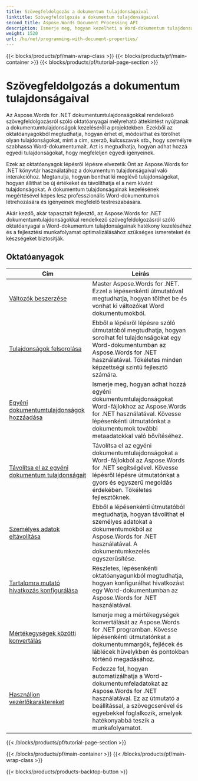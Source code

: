 ```yaml
---
title: Szövegfeldolgozás a dokumentum tulajdonságaival
linktitle: Szövegfeldolgozás a dokumentum tulajdonságaival
second_title: Aspose.Words Document Processing API
description: Ismerje meg, hogyan kezelheti a Word-dokumentum tulajdonságait az Aspose.Words for .NET segítségével. Az oktatóanyagok végigvezetik a különféle funkciókon, például az olvasási és írási tulajdonságokon, valamint az alapértelmezett tulajdonságok testreszabásán.
weight: 1520
url: /hu/net/programming-with-document-properties/
---
```


{{< blocks/products/pf/main-wrap-class >}}
{{< blocks/products/pf/main-container >}}
{{< blocks/products/pf/tutorial-page-section >}}

# Szövegfeldolgozás a dokumentum tulajdonságaival

Az Aspose.Words for .NET dokumentumtulajdonságokkal rendelkező szövegfeldolgozásról szóló oktatóanyagai mélyreható áttekintést nyújtanak a dokumentumtulajdonságok kezeléséről a projektekben. Ezekből az oktatóanyagokból megtudhatja, hogyan érhet el, módosíthat és törölhet olyan tulajdonságokat, mint a cím, szerző, kulcsszavak stb., hogy személyre szabhassa Word-dokumentumait. Azt is megtudhatja, hogyan adhat hozzá egyedi tulajdonságokat, hogy megfeleljen egyedi igényeinek.

Ezek az oktatóanyagok lépésről lépésre elvezetik Önt az Aspose.Words for .NET könyvtár használatához a dokumentum tulajdonságaival való interakcióhoz. Megtanulja, hogyan bonthat ki meglévő tulajdonságokat, hogyan állíthat be új értékeket és távolíthatja el a nem kívánt tulajdonságokat. A dokumentum tulajdonságainak kezelésének megértésével képes lesz professzionális Word-dokumentumok létrehozására és igényeinek megfelelő testreszabására.

Akár kezdő, akár tapasztalt fejlesztő, az Aspose.Words for .NET dokumentumtulajdonságokkal rendelkező szövegfeldolgozásról szóló oktatóanyagai a Word-dokumentum tulajdonságainak hatékony kezeléséhez és a fejlesztési munkafolyamat optimalizálásához szükséges ismereteket és készségeket biztosítják.

 ## Oktatóanyagok
| Cím | Leírás |
| --- | --- |
| [Változók beszerzése](./get-variables/) | Master Aspose.Words for .NET. Ezzel a lépésenkénti útmutatóval megtudhatja, hogyan tölthet be és vonhat ki változókat Word dokumentumokból. |
| [Tulajdonságok felsorolása](./enumerate-properties/) | Ebből a lépésről lépésre szóló útmutatóból megtudhatja, hogyan sorolhat fel tulajdonságokat egy Word-dokumentumban az Aspose.Words for .NET használatával. Tökéletes minden képzettségi szintű fejlesztő számára. |
| [Egyéni dokumentumtulajdonságok hozzáadása](./add-custom-document-properties/) | Ismerje meg, hogyan adhat hozzá egyéni dokumentumtulajdonságokat Word-fájlokhoz az Aspose.Words for .NET használatával. Kövesse lépésenkénti útmutatónkat a dokumentumok további metaadatokkal való bővítéséhez. |
| [Távolítsa el az egyéni dokumentum tulajdonságait](./remove-custom-document-properties/) | Távolítsa el az egyéni dokumentumtulajdonságokat a Word-fájlokból az Aspose.Words for .NET segítségével. Kövesse lépésről lépésre útmutatónkat a gyors és egyszerű megoldás érdekében. Tökéletes fejlesztőknek. |
| [Személyes adatok eltávolítása](./remove-personal-information/) | Ebből a lépésenkénti útmutatóból megtudhatja, hogyan távolíthat el személyes adatokat a dokumentumokból az Aspose.Words for .NET használatával. A dokumentumkezelés egyszerűsítése. |
| [Tartalomra mutató hivatkozás konfigurálása](./configuring-link-to-content/) | Részletes, lépésenkénti oktatóanyagunkból megtudhatja, hogyan konfigurálhat hivatkozást egy Word-dokumentumban az Aspose.Words for .NET használatával. |
| [Mértékegységek közötti konvertálás](./convert-between-measurement-units/) | Ismerje meg a mértékegységek konvertálását az Aspose.Words for .NET programban. Kövesse lépésenkénti útmutatónkat a dokumentummargók, fejlécek és láblécek hüvelykben és pontokban történő megadásához. |
| [Használjon vezérlőkaraktereket](./use-control-characters/) | Fedezze fel, hogyan automatizálhatja a Word-dokumentumfeladatokat az Aspose.Words for .NET használatával. Ez az útmutató a beállítással, a szövegcserével és egyebekkel foglalkozik, amelyek hatékonyabbá teszik a munkafolyamatot. |
{{< /blocks/products/pf/tutorial-page-section >}}

{{< /blocks/products/pf/main-container >}}
{{< /blocks/products/pf/main-wrap-class >}}

{{< blocks/products/products-backtop-button >}}
